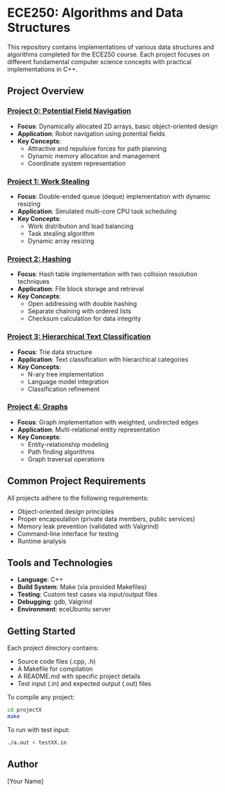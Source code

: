 # ECE250: Algorithms and Data Structures

This repository contains implementations of various data structures and algorithms completed for the ECE250 course. Each project focuses on different fundamental computer science concepts with practical implementations in C++.

## Project Overview

### [Project 0: Potential Field Navigation](./p0/)
- **Focus**: Dynamically allocated 2D arrays, basic object-oriented design
- **Application**: Robot navigation using potential fields
- **Key Concepts**:
  - Attractive and repulsive forces for path planning
  - Dynamic memory allocation and management
  - Coordinate system representation

### [Project 1: Work Stealing](./p1/)
- **Focus**: Double-ended queue (deque) implementation with dynamic resizing
- **Application**: Simulated multi-core CPU task scheduling
- **Key Concepts**:
  - Work distribution and load balancing
  - Task stealing algorithm
  - Dynamic array resizing

### [Project 2: Hashing](./p2/)
- **Focus**: Hash table implementation with two collision resolution techniques
- **Application**: File block storage and retrieval
- **Key Concepts**:
  - Open addressing with double hashing
  - Separate chaining with ordered lists
  - Checksum calculation for data integrity

### [Project 3: Hierarchical Text Classification](./p3/)
- **Focus**: Trie data structure
- **Application**: Text classification with hierarchical categories
- **Key Concepts**:
  - N-ary tree implementation
  - Language model integration
  - Classification refinement

### [Project 4: Graphs](./p4/)
- **Focus**: Graph implementation with weighted, undirected edges
- **Application**: Multi-relational entity representation
- **Key Concepts**:
  - Entity-relationship modeling
  - Path finding algorithms
  - Graph traversal operations

## Common Project Requirements

All projects adhere to the following requirements:
- Object-oriented design principles
- Proper encapsulation (private data members, public services)
- Memory leak prevention (validated with Valgrind)
- Command-line interface for testing
- Runtime analysis

## Tools and Technologies

- **Language**: C++
- **Build System**: Make (via provided Makefiles)
- **Testing**: Custom test cases via input/output files
- **Debugging**: gdb, Valgrind
- **Environment**: eceUbuntu server

## Getting Started

Each project directory contains:
- Source code files (.cpp, .h)
- A Makefile for compilation
- A README.md with specific project details
- Test input (.in) and expected output (.out) files

To compile any project:
```bash
cd projectX
make
```

To run with test input:
```bash
./a.out < testXX.in
```

## Author

[Your Name]
